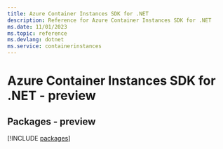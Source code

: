 ```yaml
---
title: Azure Container Instances SDK for .NET
description: Reference for Azure Container Instances SDK for .NET
ms.date: 11/01/2023
ms.topic: reference
ms.devlang: dotnet
ms.service: containerinstances
---
```

# Azure Container Instances SDK for .NET - preview
## Packages - preview
[!INCLUDE [packages](container-instances-index.md)]